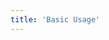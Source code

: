 ```yaml
---
title: 'Basic Usage'
---
```


<!-- const allCountries = async () => {
  const response = await fetch('http://localhost:3000/api/v1/country/all', {
    method: 'GET',
    headers: {
      'Content-Type': 'application/json',
      'x-countries_sundries_api-key': '007'
    }
  })
  const data = await response.json()
  console.log(data)
}

allCountries() -->